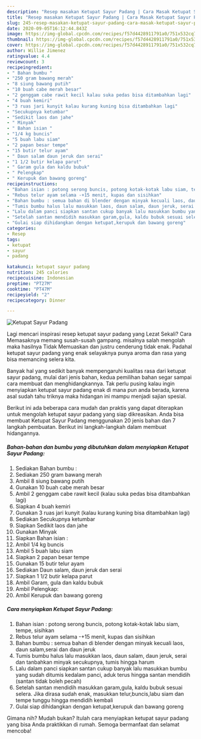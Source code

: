 ```yaml
---
description: "Resep masakan Ketupat Sayur Padang | Cara Masak Ketupat Sayur Padang Yang Paling Enak"
title: "Resep masakan Ketupat Sayur Padang | Cara Masak Ketupat Sayur Padang Yang Paling Enak"
slug: 245-resep-masakan-ketupat-sayur-padang-cara-masak-ketupat-sayur-padang-yang-paling-enak
date: 2020-09-05T16:12:44.843Z
image: https://img-global.cpcdn.com/recipes/f57d4428911791a0/751x532cq70/ketupat-sayur-padang-foto-resep-utama.jpg
thumbnail: https://img-global.cpcdn.com/recipes/f57d4428911791a0/751x532cq70/ketupat-sayur-padang-foto-resep-utama.jpg
cover: https://img-global.cpcdn.com/recipes/f57d4428911791a0/751x532cq70/ketupat-sayur-padang-foto-resep-utama.jpg
author: Willie Jimenez
ratingvalue: 4.4
reviewcount: 3
recipeingredient:
- " Bahan bumbu "
- "250 gram bawang merah"
- "8 siung bawang putih"
- "10 buah cabe merah besar"
- "2 genggam cabe rawit kecil kalau suka pedas bisa ditambahkan lagi"
- "4 buah kemiri"
- "3 ruas jari kunyit kalau kurang kuning bisa ditambahkan lagi"
- "Secukupnya ketumbar"
- "Sedikit laos dan jahe"
- " Minyak"
- " Bahan isian "
- "1/4 kg buncis"
- "5 buah labu siam"
- "2 papan besar tempe"
- "15 butir telur ayam"
- " Daun salam daun jeruk dan serai"
- "1 1/2 butir kelapa parut"
- " Garam gula dan kaldu bubuk"
- " Pelengkap"
- " Kerupuk dan bawang goreng"
recipeinstructions:
- "Bahan isian : potong serong buncis, potong kotak-kotak labu siam, tempe, sisihkan"
- "Rebus telur ayam selama -+15 menit, kupas dan sisihkan"
- "Bahan bumbu : semua bahan di blender dengan minyak kecuali laos, daun salam,serai dan daun jeruk"
- "Tumis bumbu halus lalu masukkan laos, daun salam, daun jeruk, serai dan tanbahkan minyak secukupnya, tumis hingga harum"
- "Lalu dalam panci siapkan santan cukup banyak lalu masukkan bumbu yang sudah ditumis kedalam panci, aduk terus hingga santan mendidih (santan tidak boleh pecah)"
- "Setelah santan mendidih masukkan garam,gula, kaldu bubuk sesuai selera. Jika dirasa sudah enak, masukkan telur,buncis,labu siam dan tempe tunggu hingga mendidih kembali"
- "Gulai siap dihidangkan dengan ketupat,kerupuk dan bawang goreng"
categories:
- Resep
tags:
- ketupat
- sayur
- padang

katakunci: ketupat sayur padang 
nutrition: 245 calories
recipecuisine: Indonesian
preptime: "PT27M"
cooktime: "PT47M"
recipeyield: "2"
recipecategory: Dinner

---
```



![Ketupat Sayur Padang](https://img-global.cpcdn.com/recipes/f57d4428911791a0/751x532cq70/ketupat-sayur-padang-foto-resep-utama.jpg)

Lagi mencari inspirasi resep ketupat sayur padang yang Lezat Sekali? Cara Memasaknya memang susah-susah gampang. misalnya salah mengolah maka hasilnya Tidak Memuaskan dan justru cenderung tidak enak. Padahal ketupat sayur padang yang enak selayaknya punya aroma dan rasa yang bisa memancing selera kita.



Banyak hal yang sedikit banyak mempengaruhi kualitas rasa dari ketupat sayur padang, mulai dari jenis bahan, kedua pemilihan bahan segar sampai cara membuat dan menghidangkannya. Tak perlu pusing kalau ingin menyiapkan ketupat sayur padang enak di mana pun anda berada, karena asal sudah tahu triknya maka hidangan ini mampu menjadi sajian spesial.


Berikut ini ada beberapa cara mudah dan praktis yang dapat diterapkan untuk mengolah ketupat sayur padang yang siap dikreasikan. Anda bisa membuat Ketupat Sayur Padang menggunakan 20 jenis bahan dan 7 langkah pembuatan. Berikut ini langkah-langkah dalam membuat hidangannya.

<!--inarticleads1-->

##### Bahan-bahan dan bumbu yang dibutuhkan dalam menyiapkan Ketupat Sayur Padang:

1. Sediakan  Bahan bumbu :
1. Sediakan 250 gram bawang merah
1. Ambil 8 siung bawang putih
1. Gunakan 10 buah cabe merah besar
1. Ambil 2 genggam cabe rawit kecil (kalau suka pedas bisa ditambahkan lagi)
1. Siapkan 4 buah kemiri
1. Gunakan 3 ruas jari kunyit (kalau kurang kuning bisa ditambahkan lagi)
1. Sediakan Secukupnya ketumbar
1. Siapkan Sedikit laos dan jahe
1. Gunakan  Minyak
1. Siapkan  Bahan isian :
1. Ambil 1/4 kg buncis
1. Ambil 5 buah labu siam
1. Siapkan 2 papan besar tempe
1. Gunakan 15 butir telur ayam
1. Sediakan  Daun salam, daun jeruk dan serai
1. Siapkan 1 1/2 butir kelapa parut
1. Ambil  Garam, gula dan kaldu bubuk
1. Ambil  Pelengkap:
1. Ambil  Kerupuk dan bawang goreng




<!--inarticleads2-->

##### Cara menyiapkan Ketupat Sayur Padang:

1. Bahan isian : potong serong buncis, potong kotak-kotak labu siam, tempe, sisihkan
1. Rebus telur ayam selama -+15 menit, kupas dan sisihkan
1. Bahan bumbu : semua bahan di blender dengan minyak kecuali laos, daun salam,serai dan daun jeruk
1. Tumis bumbu halus lalu masukkan laos, daun salam, daun jeruk, serai dan tanbahkan minyak secukupnya, tumis hingga harum
1. Lalu dalam panci siapkan santan cukup banyak lalu masukkan bumbu yang sudah ditumis kedalam panci, aduk terus hingga santan mendidih (santan tidak boleh pecah)
1. Setelah santan mendidih masukkan garam,gula, kaldu bubuk sesuai selera. Jika dirasa sudah enak, masukkan telur,buncis,labu siam dan tempe tunggu hingga mendidih kembali
1. Gulai siap dihidangkan dengan ketupat,kerupuk dan bawang goreng




Gimana nih? Mudah bukan? Itulah cara menyiapkan ketupat sayur padang yang bisa Anda praktikkan di rumah. Semoga bermanfaat dan selamat mencoba!
